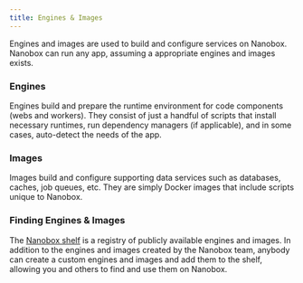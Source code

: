 ```yaml
---
title: Engines & Images
---
```


Engines and images are used to build and configure services on Nanobox. Nanobox can run any app, assuming a appropriate engines and images exists.

### Engines

Engines build and prepare the runtime environment for code components (webs and workers). They consist of just a handful of scripts that install necessary runtimes, run dependency managers (if applicable), and in some cases, auto-detect the needs of the app.

### Images
Images build and configure supporting data services such as databases, caches, job queues, etc. They are simply Docker images that include scripts unique to Nanobox.

### Finding Engines & Images
The [Nanobox shelf](https://shelf.nanobox.io) is a registry of publicly available engines and images. In addition to the engines and images created by the Nanobox team, anybody can create a custom engines and images and add them to the shelf, allowing you and others to find and use them on Nanobox.

